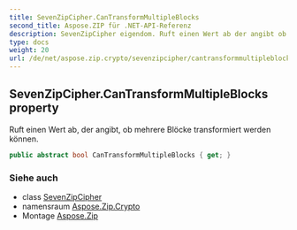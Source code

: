 ```yaml
---
title: SevenZipCipher.CanTransformMultipleBlocks
second_title: Aspose.ZIP für .NET-API-Referenz
description: SevenZipCipher eigendom. Ruft einen Wert ab der angibt ob mehrere Blöcke transformiert werden können.
type: docs
weight: 20
url: /de/net/aspose.zip.crypto/sevenzipcipher/cantransformmultipleblocks/
---
```

## SevenZipCipher.CanTransformMultipleBlocks property

Ruft einen Wert ab, der angibt, ob mehrere Blöcke transformiert werden können.

```csharp
public abstract bool CanTransformMultipleBlocks { get; }
```

### Siehe auch

* class [SevenZipCipher](../)
* namensraum [Aspose.Zip.Crypto](../../sevenzipcipher/)
* Montage [Aspose.Zip](../../../)


